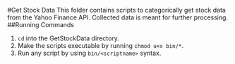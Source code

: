 #Get Stock Data
This folder contains scripts to categorically get stock data from the Yahoo Finance API. Collected data is meant for further processing.
##Running Commands
1. `cd` into the GetStockData directory.
2. Make the scripts executable by running `chmod u+x bin/*`.
3. Run any script by using `bin/<scriptname>` syntax.
